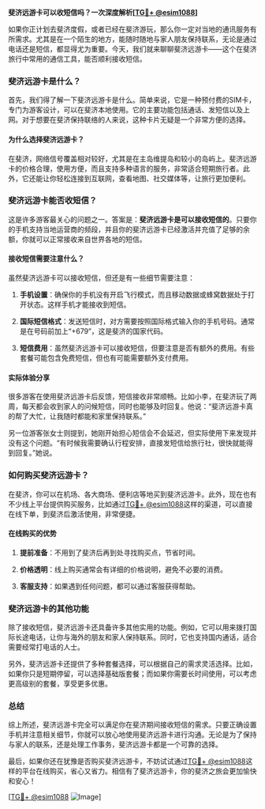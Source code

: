 **斐济远游卡可以收短信吗？一次深度解析[[TG💪+ @esim1088](https://t.me/s/esim1088)]**

如果你正计划去斐济度假，或者已经在斐济游玩，那么你一定对当地的通讯服务有所需求。尤其是在一个陌生的地方，能随时随地与家人朋友保持联系，无论是通过电话还是短信，都显得尤为重要。今天，我们就来聊聊斐济远游卡——这个在斐济旅行中常用的通信工具，能否顺利接收短信。

### 斐济远游卡是什么？

首先，我们得了解一下斐济远游卡是什么。简单来说，它是一种预付费的SIM卡，专门为游客设计，可以在斐济本地使用。它的主要功能包括通话、发短信以及上网。对于想要在斐济保持联络的人来说，这种卡片无疑是一个非常方便的选择。

#### 为什么选择斐济远游卡？

在斐济，网络信号覆盖相对较好，尤其是在主岛维提岛和较小的岛屿上。斐济远游卡的价格合理，使用方便，而且支持多种语言的服务，非常适合短期旅行者。此外，它还能让你轻松连接到互联网，查看地图、社交媒体等，让旅行更加便利。

### 斐济远游卡能否收短信？

这是许多游客最关心的问题之一。答案是：**斐济远游卡是可以接收短信的**。只要你的手机支持当地运营商的频段，并且你的斐济远游卡已经激活并充值了足够的余额，你就可以正常接收来自世界各地的短信。

#### 接收短信需要注意什么？

虽然斐济远游卡可以接收短信，但还是有一些细节需要注意：

1. **手机设置**：确保你的手机没有开启飞行模式，而且移动数据或蜂窝数据处于打开状态。这样手机才能接收到短信。
   
2. **国际短信格式**：发送短信时，对方需要按照国际格式输入你的手机号码。通常是在号码前加上“+679”，这是斐济的国家代码。

3. **短信费用**：虽然斐济远游卡可以接收短信，但要注意是否有额外的费用。有些套餐可能包含免费短信，但也有可能需要额外支付费用。

#### 实际体验分享

很多游客在使用斐济远游卡后反馈，短信接收非常顺畅。比如小李，在斐济玩了两周，每天都会收到家人的问候短信，同时也能够及时回复。他说：“斐济远游卡真的帮了大忙，让我随时都能和家里保持联系。”

另一位游客张女士则提到，她刚开始担心短信会不会延迟，但实际使用下来发现并没有这个问题。“有时候我需要确认行程安排，直接发短信给旅行社，很快就能得到回复。”她说。

### 如何购买斐济远游卡？

在斐济，你可以在机场、各大商场、便利店等地买到斐济远游卡。此外，现在也有不少线上平台提供购买服务，比如通过[TG💪+ @esim1088](https://t.me/s/esim1088)这样的渠道，可以直接在线下单，到斐济后激活使用，非常便捷。

#### 在线购买的优势

1. **提前准备**：不用到了斐济后再到处寻找购买点，节省时间。
   
2. **价格透明**：线上购买通常会有详细的价格说明，避免不必要的消费。
   
3. **客服支持**：如果遇到任何问题，都可以通过客服获得帮助。

### 斐济远游卡的其他功能

除了接收短信，斐济远游卡还具备许多其他实用的功能。例如，它可以用来拨打国际长途电话，让你与海外的朋友和家人保持联系。同时，它也支持国内通话，适合需要经常打电话的人士。

另外，斐济远游卡还提供了多种套餐选择，可以根据自己的需求灵活选择。比如，如果你只是短期停留，可以选择基础版套餐；而如果你需要长时间使用，可以考虑更高级别的套餐，享受更多优惠。

### 总结

综上所述，斐济远游卡完全可以满足你在斐济期间接收短信的需求。只要正确设置手机并注意相关细节，你就可以放心地使用斐济远游卡进行沟通。无论是为了保持与家人的联系，还是处理工作事务，斐济远游卡都是一个可靠的选择。

最后，如果你还在犹豫是否购买斐济远游卡，不妨试试通过[TG💪+ @esim1088](https://t.me/s/esim1088)这样的平台在线购买，省心又省力。相信有了斐济远游卡，你的斐济之旅会更加愉快和安心！

[[TG💪+ @esim1088](https://t.me/s/esim1088) ![Image](https://i.postimg.cc/4NQfJmqS/Snipaste-2025-05-13-00-14-12.png)]